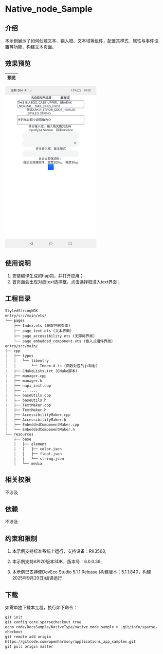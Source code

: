 # Native_node_Sample

## 介绍

本示例展示了如何创建文本、输入框、文本域等组件，配置其样式、属性与事件设置等功能，构建文本页面。

## 效果预览

| 预览                                      | 
| -------------------------------------------- | 
<img src="./screenshots/nativeType.png" width="300" />

## 使用说明
1. 安装编译生成的hap包，并打开应用；
2. 首页面会出现对应text选择框，点击选择框进入text界面；


## 工程目录

```
StyledStringNDK
entry/src/main/ets/
└── pages
    ├── Index.ets (获取导航页面)
    ├── page_text.ets (文本界面)
    ├── page_accessibility.ets (无障碍界面)
    └── page_embedded_component.ets (嵌入式组件界面)
entry/src/main/
├── cpp
│   ├── types
│   │   └── libentry
│   │       └── Index.d.ts (函数对应的js映射)
│   ├── CMakeLists.txt (CMake脚本)
|   ├── manager.cpp 
|   ├── manager.h
│   ├── napi_init.cpp
|   ├── .......
|   ├── baseUtils.cpp
|   ├── baseUtils.h
|   ├── TextMaker.cpp
│   ├── TextMaker.h
|   ├── AccessibilityMaker.cpp
│   ├── AccessibilityMaker.h
|   ├── EmbeddedComponentMaker.cpp
│   └── EmbeddedComponentMaker.h
└── resources
    ├── base
    │   ├── element
    │   │   ├── color.json
    │   │   ├── float.json
    │   │   └── string.json
    │   └── media
```

## 相关权限

不涉及

## 依赖

不涉及

## 约束和限制

1. 本示例支持标准系统上运行，支持设备：RK3568;

2. 本示例支持API20版本SDK，版本号：6.0.0.36;

3. 本示例已支持使DevEco Studio 5.1.1 Release (构建版本：5.1.1.840，构建 2025年9月20日)编译运行

## 下载

如需单独下载本工程，执行如下命令：

```
git init
git config core.sparsecheckout true
echo code/DocsSample/NativeType/native_node_sample > .git/info/sparse-checkout
git remote add origin https://gitcode.com/openharmony/applications_app_samples.git
git pull origin master
```